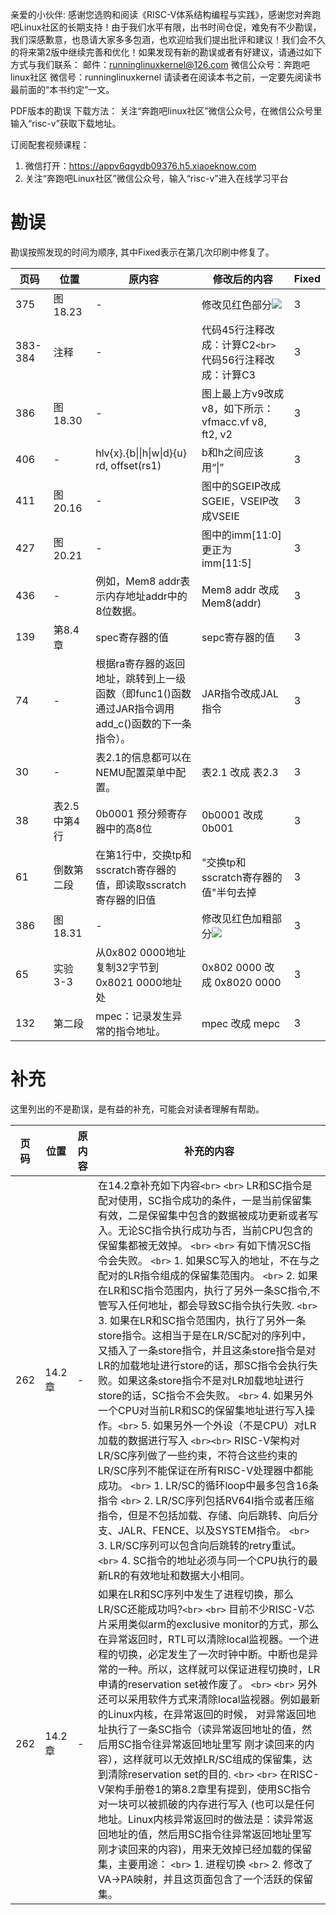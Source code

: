亲爱的小伙伴:
感谢您选购和阅读《RISC-V体系结构编程与实践》，感谢您对奔跑吧Linux社区的长期支持！由于我们水平有限，出书时间仓促，难免有不少勘误，我们深感歉意，也恳请大家多多包涵，也欢迎给我们提出批评和建议！我们会不久的将来第2版中继续完善和优化！如果发现有新的勘误或者有好建议，请通过如下方式与我们联系：
邮件：runninglinuxkernel@126.com
微信公众号：奔跑吧linux社区
微信号：runninglinuxkernel
请读者在阅读本书之前，一定要先阅读书最前面的“本书约定”一文。

PDF版本的勘误 下载方法：
关注“奔跑吧linux社区”微信公众号，在微信公众号里输入“risc-v”获取下载地址。

订阅配套视频课程：

1. 微信打开：https://appv6qgydb09376.h5.xiaoeknow.com
2. 关注“奔跑吧Linux社区”微信公众号，输入“risc-v”进入在线学习平台

# 勘误

勘误按照发现的时间为顺序, 其中Fixed表示在第几次印刷中修复了。

| 页码    | 位置         | 原内容                                                                                            | 修改后的内容                                              | Fixed |
| ------- | ------------ | ------------------------------------------------------------------------------------------------- | --------------------------------------------------------- | ----- |
| 375     | 图18.23      | -                                                                                                 | 修改见红色部分![](pic/18.23.png)                            | 3     |
| 383-384 | 注释         | -                                                                                                 | 代码45行注释改成：计算C2`<br>` 代码56行注释改成：计算C3 | 3     |
| 386     | 图18.30      | -                                                                                                 | 图上最上方v9改成v8，如下所示：vfmacc.vf v8, ft2, v2       | 3     |
| 406     | -            | hlv{x}.{b\|\|h\|w\|d}{u} rd,  offset(rs1)                                                         | b和h之间应该用“\|”                                      | 3     |
| 411     | 图20.16      | -                                                                                                 | 图中的SGEIP改成SGEIE，VSEIP改成VSEIE                      | 3     |
| 427     | 图20.21      | -                                                                                                 | 图中的imm[11:0] 更正为 imm[11:5]                          | 3     |
| 436     | -            | 例如，Mem8 addr表示内存地址addr中的8位数据。                                                      | Mem8 addr 改成 Mem8(addr)                                 | 3     |
| 139     | 第8.4章      | spec寄存器的值                                                                                    | sepc寄存器的值                                            | 3     |
| 74      | -            | 根据ra寄存器的返回地址，跳转到上一级函数（即func1()函数通过JAR指令调用add_c()函数的下一条指令）。 | JAR指令改成JAL指令                                        | 3     |
| 30      | -            | 表2.1的信息都可以在NEMU配置菜单中配置。                                                           | 表2.1 改成 表2.3                                          | 3     |
| 38      | 表2.5中第4行 | 0b0001  预分频寄存器中的高8位                                                                     | 0b0001 改成 0b001                                         | 3     |
| 61      | 倒数第二段   | 在第1行中，交换tp和sscratch寄存器的值，即读取sscratch寄存器的旧值                                 | "交换tp和sscratch寄存器的值"半句去掉                      | 3     |
| 386     | 图18.31      | -                                                                                                 | 修改见红色加粗部分![](pic/18.31.png)                        | 3     |
| 65      | 实验3-3      | 从0x802 0000地址复制32字节到0x8021 0000地址处                                                     | 0x802 0000 改成 0x8020 0000                               | 3     |
| 132     | 第二段       | mpec：记录发生异常的指令地址。                                                                    | mpec 改成 mepc                                            | 3     |

# 补充

这里列出的不是勘误，是有益的补充，可能会对读者理解有帮助。

| 页码 | 位置   | 原内容 | 补充的内容                                                                                                                                                                                                                                                                                                                                                                                                                                                                                                                                                                                                                                                                                                                                                                                                                                                                                                                                                                                                                                                                                                                                                                                                                                |
| ---- | ------ | ------ | ----------------------------------------------------------------------------------------------------------------------------------------------------------------------------------------------------------------------------------------------------------------------------------------------------------------------------------------------------------------------------------------------------------------------------------------------------------------------------------------------------------------------------------------------------------------------------------------------------------------------------------------------------------------------------------------------------------------------------------------------------------------------------------------------------------------------------------------------------------------------------------------------------------------------------------------------------------------------------------------------------------------------------------------------------------------------------------------------------------------------------------------------------------------------------------------------------------------------------------------- |
| 262  | 14.2章 | -      | 在14.2章补充如下内容`<br>` `<br>` LR和SC指令是配对使用，SC指令成功的条件，一是当前保留集有效，二是保留集中包含的数据被成功更新或者写入。无论SC指令执行成功与否，当前CPU包含的保留集都被无效掉。  `<br>` `<br>` 有如下情况SC指令会失败。 `<br>` 1. 如果SC写入的地址，不在与之配对的LR指令组成的保留集范围内。 `<br>` 2. 如果在LR和SC指令范围内，执行了另外一条SC指令,不管写入任何地址，都会导致SC指令执行失败. `<br>` 3. 如果在LR和SC指令范围内，执行了另外一条store指令。这相当于是在LR/SC配对的序列中，又插入了一条store指令，并且这条store指令是对LR的加载地址进行store的话，那SC指令会执行失败。如果这条store指令不是对LR加载地址进行store的话，SC指令不会失败。 `<br>` 4. 如果另外一个CPU对当前LR和SC的保留集地址进行写入操作。`<br>`  5. 如果另外一个外设（不是CPU）对LR加载的数据进行写入  `<br><br>` RISC-V架构对LR/SC序列做了一些约束，不符合这些约束的LR/SC序列不能保证在所有RISC-V处理器中都能成功。 `<br>` 1. LR/SC的循环loop中最多包含16条指令 `<br>` 2. LR/SC序列包括RV64I指令或者压缩指令，但是不包括加载、存储、向后跳转、向后分支、JALR、FENCE、以及SYSTEM指令。 `<br>` 3. LR/SC序列可以包含向后跳转的retry重试。`<br>`  4. SC指令的地址必须与同一个CPU执行的最新LR的有效地址和数据大小相同。 |
| 262  | 14.2章 | -      | 如果在LR和SC序列中发生了进程切换，那么LR/SC还能成功吗?`<br>` `<br>` 目前不少RISC-V芯片采用类似arm的exclusive monitor的方式，那么在异常返回时，RTL可以清除local监视器。一个进程的切换，必定发生了一次时钟中断。中断也是异常的一种。所以，这样就可以保证进程切换时，LR申请的reservation set被作废了。 `<br>` `<br>` 另外还可以采用软件方式来清除local监视器。例如最新的Linux内核，在异常返回的时候， 对异常返回地址执行了一条SC指令（读异常返回地址的值，然后用SC指令往异常返回地址里写 刚才读回来的内容），这样就可以无效掉LR/SC组成的保留集，达到清除reservation set的目的. `<br>` `<br>` 在RISC-V架构手册卷1的第8.2章里有提到，使用SC指令对一块可以被抓破的内存进行写入 (也可以是任何地址。Linux内核异常返回时的做法是：读异常返回地址的值，然后用SC指令往异常返回地址里写 刚才读回来的内容)，用来无效掉已经加载的保留集，主要用途： `<br>` 1. 进程切换 `<br>` 2. 修改了VA->PA映射，并且这页面包含了一个活跃的保留集。                                                                                                                                                                                                                                                                                                   |
